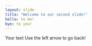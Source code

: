 ```yaml
---
layout: slide
title: "Welcome to our second slide!"
hello: to me!
bye: to you!
---
```

Your text
Use the left arrow to go back!
